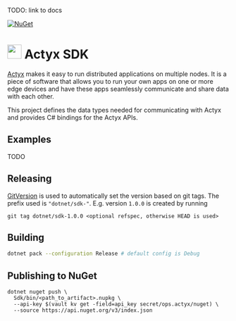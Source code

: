 TODO: link to docs

[![NuGet](https://buildstats.info/nuget/Actyx.Sdk)](https://www.nuget.org/packages/Actyx.Sdk/)

# <img src="https://developer.actyx.com/img/logo.svg" height="32px"> Actyx SDK

[Actyx](https://www.actyx.com/platform) makes it easy to run distributed
applications on multiple nodes. It is a piece of software that allows you to run your own apps
on one or more edge devices and have these apps seamlessly communicate and share data with
each other.

This project defines the data types needed for communicating with Actyx and provides C#
bindings for the Actyx APIs.

## Examples

TODO

## Releasing

[GitVersion](https://gitversion.net/) is used to automatically set the version based on git tags. The prefix used is `"dotnet/sdk-"`. E.g. version `1.0.0` is created by running

```
git tag dotnet/sdk-1.0.0 <optional refspec, otherwise HEAD is used>
```

## Building

```bash
dotnet pack --configuration Release # default config is Debug
```

## Publishing to NuGet

```
dotnet nuget push \
  Sdk/bin/<path_to_artifact>.nupkg \
  --api-key $(vault kv get -field=api_key secret/ops.actyx/nuget) \
  --source https://api.nuget.org/v3/index.json
```